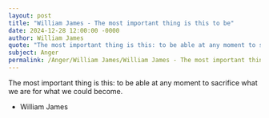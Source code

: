 ```yaml
---
layout: post
title: "William James - The most important thing is this to be"
date: 2024-12-28 12:00:00 -0000
author: William James
quote: "The most important thing is this: to be able at any moment to sacrifice what we are for what we could become."
subject: Anger
permalink: /Anger/William James/William James - The most important thing is this to be
---
```


The most important thing is this: to be able at any moment to sacrifice what we are for what we could become.

- William James
